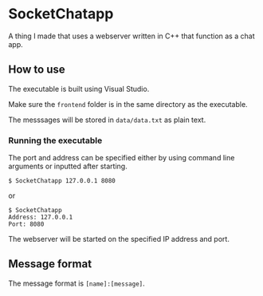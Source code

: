 # SocketChatapp

A thing I made that uses a webserver written in C++ that function as a chat app.

## How to use

The executable is built using Visual Studio.

Make sure the `frontend` folder is in the same directory as the executable.

The messsages will be stored in `data/data.txt` as plain text.

### Running the executable

The port and address can be specified either by using command line arguments or inputted after starting.

```
$ SocketChatapp 127.0.0.1 8080
```

or

```
$ SocketChatapp
Address: 127.0.0.1
Port: 8080
```

The webserver will be started on the specified IP address and port.

## Message format

The message format is `[name]:[message]`.
